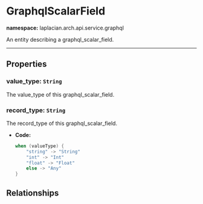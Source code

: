 # **GraphqlScalarField**
**namespace:** laplacian.arch.api.service.graphql

An entity describing a graphql_scalar_field.



---

## Properties

### value_type: `String`
The value_type of this graphql_scalar_field.

### record_type: `String`
The record_type of this graphql_scalar_field.
- **Code:**
  ```kotlin
  when (valueType) {
      "string" -> "String"
      "int" -> "Int"
      "float" -> "Float"
      else -> "Any"
  }
  ```

## Relationships